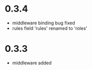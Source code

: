 # 0.3.4
- middleware binding bug fixed
- rules field 'rules' renamed to 'roles'

# 0.3.3
- middleware added